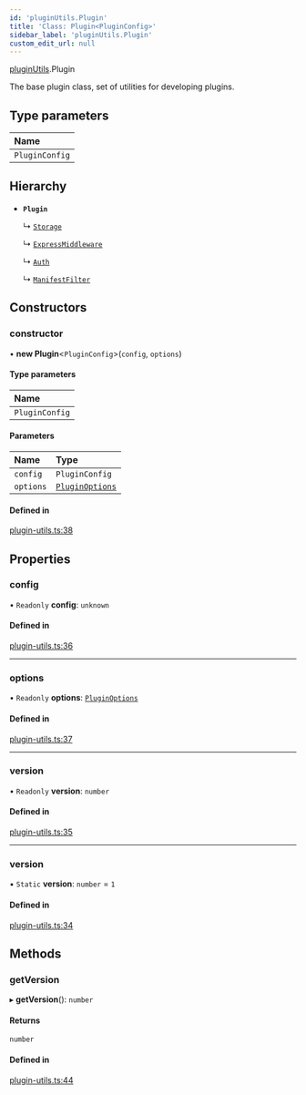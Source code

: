 ```yaml
---
id: 'pluginUtils.Plugin'
title: 'Class: Plugin<PluginConfig>'
sidebar_label: 'pluginUtils.Plugin'
custom_edit_url: null
---
```


[pluginUtils](../namespaces/pluginUtils.md).Plugin

The base plugin class, set of utilities for developing
plugins.

## Type parameters

| Name           |
| :------------- |
| `PluginConfig` |

## Hierarchy

- **`Plugin`**

  ↳ [`Storage`](../interfaces/pluginUtils.Storage.md)

  ↳ [`ExpressMiddleware`](../interfaces/pluginUtils.ExpressMiddleware.md)

  ↳ [`Auth`](../interfaces/pluginUtils.Auth.md)

  ↳ [`ManifestFilter`](../interfaces/pluginUtils.ManifestFilter.md)

## Constructors

### constructor

• **new Plugin**<`PluginConfig`\>(`config`, `options`)

#### Type parameters

| Name           |
| :------------- |
| `PluginConfig` |

#### Parameters

| Name      | Type                                                          |
| :-------- | :------------------------------------------------------------ |
| `config`  | `PluginConfig`                                                |
| `options` | [`PluginOptions`](../interfaces/pluginUtils.PluginOptions.md) |

#### Defined in

[plugin-utils.ts:38](https://github.com/verdaccio/verdaccio/blob/10057a4ff/packages/core/core/src/plugin-utils.ts#L38)

## Properties

### config

• `Readonly` **config**: `unknown`

#### Defined in

[plugin-utils.ts:36](https://github.com/verdaccio/verdaccio/blob/10057a4ff/packages/core/core/src/plugin-utils.ts#L36)

---

### options

• `Readonly` **options**: [`PluginOptions`](../interfaces/pluginUtils.PluginOptions.md)

#### Defined in

[plugin-utils.ts:37](https://github.com/verdaccio/verdaccio/blob/10057a4ff/packages/core/core/src/plugin-utils.ts#L37)

---

### version

• `Readonly` **version**: `number`

#### Defined in

[plugin-utils.ts:35](https://github.com/verdaccio/verdaccio/blob/10057a4ff/packages/core/core/src/plugin-utils.ts#L35)

---

### version

▪ `Static` **version**: `number` = `1`

#### Defined in

[plugin-utils.ts:34](https://github.com/verdaccio/verdaccio/blob/10057a4ff/packages/core/core/src/plugin-utils.ts#L34)

## Methods

### getVersion

▸ **getVersion**(): `number`

#### Returns

`number`

#### Defined in

[plugin-utils.ts:44](https://github.com/verdaccio/verdaccio/blob/10057a4ff/packages/core/core/src/plugin-utils.ts#L44)
